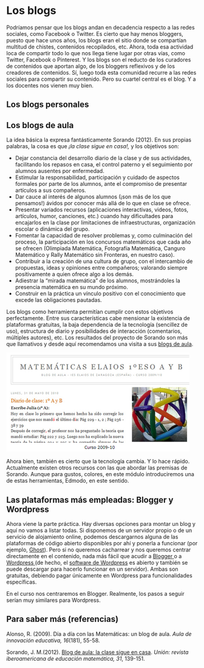 # Los blogs

Podríamos pensar que los blogs andan en decadencia respecto a las redes sociales, como Facebook o Twitter. Es cierto que hay menos bloggers, puesto que hace unos años, los blogs eran el sitio donde se compartían multitud de chistes, contenidos recopilados, etc. Ahora, toda esa actividad loca de compartir todo lo que nos llega tiene lugar por otras vías, como Twitter, Facebook o Pinterest. Y los blogs son el reducto de los curadores de contenidos que aportan algo, de los bloggers reflexivos y de los creadores de contenidos. Sí, luego toda esta comunidad recurre a las redes sociales para compartir su contenido. Pero su cuartel central es el blog. Y a los docentes nos vienen muy bien.

## Los blogs personales



## Los blogs de aula

La idea básica la expresa fantásticamente Sorando \(2012\). En sus propias palabras, la cosa es que _¡la clase sigue en casa!,_ y los objetivos son:

* Dejar constancia del desarrollo diario de la clase y de sus actividades, facilitando los repasos en casa, el control paterno y el seguimiento por alumnos ausentes por enfermedad.
* Estimular la responsabilidad, participación y cuidado de aspectos formales por parte de los alumnos, ante el compromiso de presentar artículos a sus compañeros.
* Dar cauce al interés de algunos alumnos \(¡son más de los que pensamos!\) ávidos por conocer más allá de lo que en clase se ofrece.
* Presentar variados recursos \(aplicaciones interactivas, videos, fotos, artículos, humor, canciones, etc.\) cuando hay dificultades para encajarlos en la clase por limitaciones de infraestructuras, organización escolar o dinámica del grupo.
* Fomentar la capacidad de resolver problemas y, como culminación del proceso, la participación en los concursos matemáticos que cada año se ofrecen \(Olimpiada Matemática, Fotografía Matemática, Canguro Matemático y Rally Matemático sin Fronteras, en nuestro caso\).
* Contribuir a la creación de una cultura de grupo, con el intercambio de propuestas, ideas y opiniones entre compañeros; valorando siempre positivamente a quien ofrece algo a los demás.
* Adiestrar la “mirada matemática” de los alumnos, mostrándoles la presencia matemática en su mundo próximo.
* Construir en la práctica un vínculo positivo con el conocimiento que excede las obligaciones pautadas.

Los blogs como herramienta permitían cumplir con estos objetivos perfectamente. Entre sus características cabe mensionar la existencia de plataformas gratuitas, la baja dependencia de la tecnología \(sencillez de uso\), estructura de diario y posibilidades de interacción \(comentarios, múltiples autores\), etc. Los resultados del proyecto de Sorando son más que llamativos y desde aquí recomendamos una visita a sus [blogs de aula](http://matematicasentumundo.es/blogsdeaula.htm).

[![](/redes-sociales/assets/blog-sorando.png)](http://matematicasentumundo.es/blogsdeaula.htm)

Ahora bien, también es cierto que la tecnología cambia. Y lo hace rápido. Actualmente  existen otros recursos con las que abordar las premisas de Sorando. Aunque para gustos, colores, en este módulo introduciremos una de estas herramientas, Edmodo, en este sentido.

## Las plataformas más empleadas: Blogger y Wordpress

Ahora viene la parte práctica. Hay diversas opciones para montar un blog y aquí no vamos a listar todas. Si disponemos de un servidor propio o de un servicio de alojamiento online, podemos descargarnos alguna de las plataformas de código abierto disponibles por ahí y ponerla a funcionar \(por ejemplo, [Ghost](https://ghost.org)\). Pero si no queremos cacharrear y nos queremos centrar directamente en el contenido, nada más fácil que acudir a [Blogger ](https://www.blogger.com)o a [Wordpress ](https://es.wordpress.com/)\(de hecho, el [software de Wordpress](https://wordpress.org/) es abierto y también se puede descargar para hacerlo funcionar en un servidor\). Ambas son gratuitas, debiendo pagar únicamente en Wordpress para funcionalidades específicas.

En el curso nos centraremos en Blogger. Realmente, los pasos a seguir serían muy similares para Wordpress.



## Para saber más \(referencias\)

Alonso, R. \(2009\). Día a día con las Matemáticas: un blog de aula. _Aula de innovación educativa, 16_\(181\), 55-58.

Sorando, J. M.\(2012\). [Blog de aula: la clase sigue en casa](http://www.fisem.org/www/union/revistas/2012/31/archivo_14_de_volumen_31.pdf). _Unión: revista iberoamericana de educación matemática, 31_, 139-151.

